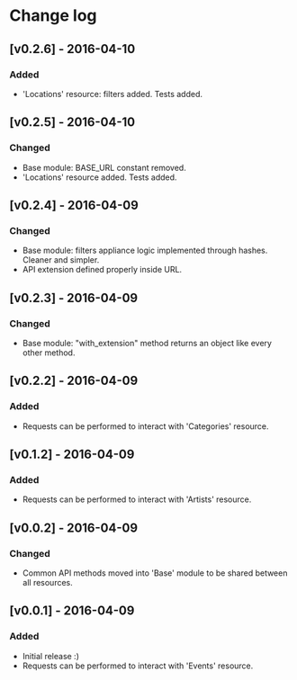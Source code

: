 # Change log

## [v0.2.6] - 2016-04-10

### Added
* 'Locations' resource: filters added. Tests added.

## [v0.2.5] - 2016-04-10

### Changed
* Base module: BASE_URL constant removed.
* 'Locations' resource added. Tests added.

## [v0.2.4] - 2016-04-09

### Changed
* Base module: filters appliance logic implemented through hashes. Cleaner and simpler.
* API extension defined properly inside URL.

## [v0.2.3] - 2016-04-09

### Changed
* Base module: "with_extension" method returns an object like every other method.

## [v0.2.2] - 2016-04-09

### Added
* Requests can be performed to interact with 'Categories' resource.

## [v0.1.2] - 2016-04-09

### Added
* Requests can be performed to interact with 'Artists' resource.

## [v0.0.2] - 2016-04-09

### Changed
* Common API methods moved into 'Base' module to be shared between all resources.

## [v0.0.1] - 2016-04-09

### Added
* Initial release :)
* Requests can be performed to interact with 'Events' resource.
